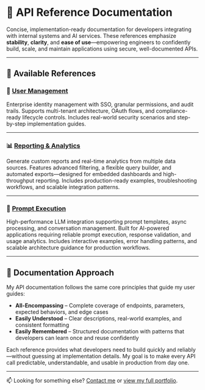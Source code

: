 # 🧩 API Reference Documentation

Concise, implementation-ready documentation for developers integrating with internal systems and AI services. These references emphasize **stability**, **clarity**, and **ease of use**—empowering engineers to confidently build, scale, and maintain applications using secure, well-documented APIs.

---

## 📂 Available References

### 🧾 [User Management](https://github.com/CRollins6020/CRollins6020/blob/main/API-Documentation/User%20Management.md)  
Enterprise identity management with SSO, granular permissions, and audit trails. Supports multi-tenant architecture, OAuth flows, and compliance-ready lifecycle controls. Includes real-world security scenarios and step-by-step implementation guides.

---

### 📊 [Reporting & Analytics](https://github.com/CRollins6020/CRollins6020/blob/main/API-Documentation/reporting-api.md)  
Generate custom reports and real-time analytics from multiple data sources. Features advanced filtering, a flexible query builder, and automated exports—designed for embedded dashboards and high-throughput reporting. Includes production-ready examples, troubleshooting workflows, and scalable integration patterns.

---

### 🤖 [Prompt Execution](https://github.com/CRollins6020/CRollins6020/blob/main/API-Documentation/prompt-execution.md)  
High-performance LLM integration supporting prompt templates, async processing, and conversation management. Built for AI-powered applications requiring reliable prompt execution, response validation, and usage analytics. Includes interactive examples, error handling patterns, and scalable architecture guidance for production workflows.

---

## 📘 Documentation Approach

My API documentation follows the same core principles that guide my user guides:

- **All-Encompassing** – Complete coverage of endpoints, parameters, expected behaviors, and edge cases  
- **Easily Understood** – Clear descriptions, real-world examples, and consistent formatting  
- **Easily Remembered** – Structured documentation with patterns that developers can learn once and reuse confidently

Each reference provides what developers need to build quickly and reliably—without guessing at implementation details. My goal is to make every API call predictable, understandable, and usable in production from day one.

---

📫 Looking for something else? [Contact me](mailto:you@example.com) or [view my full portfolio](https://github.com/CRollins6020).

